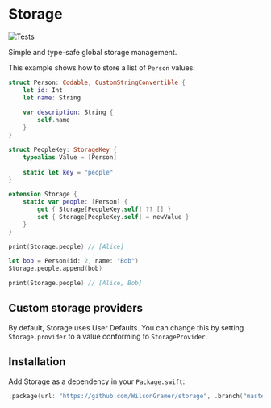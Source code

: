 # Storage

[![Tests](https://github.com/WilsonGramer/storage/actions/workflows/test.yml/badge.svg)](https://github.com/WilsonGramer/storage/actions/workflows/test.yml)

Simple and type-safe global storage management.

This example shows how to store a list of `Person` values:

```swift
struct Person: Codable, CustomStringConvertible {
    let id: Int
    let name: String
    
    var description: String {
        self.name
    }
}

struct PeopleKey: StorageKey {
    typealias Value = [Person]
    
    static let key = "people"
}

extension Storage {
    static var people: [Person] {
        get { Storage[PeopleKey.self] ?? [] }
        set { Storage[PeopleKey.self] = newValue }
    }
}

print(Storage.people) // [Alice]

let bob = Person(id: 2, name: "Bob")
Storage.people.append(bob)

print(Storage.people) // [Alice, Bob]
```

## Custom storage providers

By default, Storage uses User Defaults. You can change this by setting `Storage.provider` to a value conforming to `StorageProvider`.

## Installation

Add Storage as a dependency in your `Package.swift`:

```swift
.package(url: "https://github.com/WilsonGramer/storage", .branch("master"))
```

